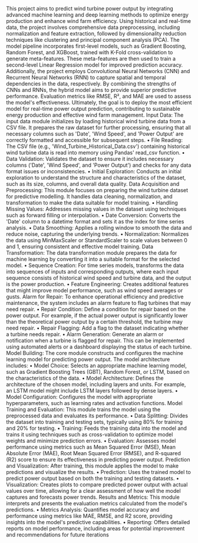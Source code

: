 This project aims to predict wind turbine power output by integrating advanced machine learning and deep learning methods to optimize energy production and enhance wind farm efficiency. Using historical and real-time data, the project involves comprehensive data preprocessing, including normalization and feature extraction, followed by dimensionality reduction techniques like clustering and principal component analysis (PCA). The model pipeline incorporates first-level models, such as Gradient Boosting, Random Forest, and XGBoost, trained with K-Fold cross-validation to generate meta-features. These meta-features are then used to train a second-level Linear Regression model for improved prediction accuracy. Additionally, the project employs Convolutional Neural Networks (CNN) and Recurrent Neural Networks (RNN) to capture spatial and temporal dependencies in the data, respectively. By combining the strengths of CNNs and RNNs, the hybrid model aims to provide superior predictive performance. Evaluation metrics like RMSE, R², and MAE are used to assess the model's effectiveness. Ultimately, the goal is to deploy the most efficient model for real-time power output prediction, contributing to sustainable energy production and effective wind farm management.
Input Data: The input data module initializes by loading historical wind turbine data from a CSV file. It prepares the raw dataset for further processing, ensuring that all necessary columns such as 'Date', 'Wind Speed', and 'Power Output' are correctly formatted and accessible for subsequent steps.
•	File Reading: The CSV file (e.g., 'Wind_Turbine_Historical_Data.csv') containing historical wind turbine data is read into memory using Pandas' read_csv function.
•	Data Validation: Validates the dataset to ensure it includes necessary columns ('Date', 'Wind Speed', and 'Power Output') and checks for any data format issues or inconsistencies.
•	Initial Exploration: Conducts an initial exploration to understand the structure and characteristics of the dataset, such as its size, columns, and overall data quality.
Data Acquisition and Preprocessing: This module focuses on preparing the wind turbine dataset for predictive modelling. It handles data cleaning, normalization, and transformation to make the data suitable for model training.
•	Handling Missing Values: Addresses missing values in the dataset using techniques such as forward filling or interpolation.
•	Date Conversion: Converts the 'Date' column to a datetime format and sets it as the index for time series analysis.
•	Data Smoothing: Applies a rolling window to smooth the data and reduce noise, capturing the underlying trends.
•	Normalization: Normalizes the data using MinMaxScaler or StandardScaler to scale values between 0 and 1, ensuring consistent and effective model training.
Data Transformation: The data transformation module prepares the data for machine learning by converting it into a suitable format for the selected model.
•	Sequence Creation: For time series models, transforms the data into sequences of inputs and corresponding outputs, where each input sequence consists of historical wind speed and turbine data, and the output is the power production.
•	Feature Engineering: Creates additional features that might improve model performance, such as wind speed averages or gusts.
Alarm for Repair: To enhance operational efficiency and predictive maintenance, the system includes an alarm feature to flag turbines that may need repair.
•	Repair Condition: Define a condition for repair based on the power output. For example, if the actual power output is significantly lower than the theoretical power output by a certain threshold, the turbine may need repair.
•	Repair Flagging: Add a flag to the dataset indicating whether a turbine needs repair.
•	Alarm Generation: Generate an alarm or notification when a turbine is flagged for repair. This can be implemented using automated alerts or a dashboard displaying the status of each turbine.
Model Building: The core module constructs and configures the machine learning model for predicting power output. The model architecture includes:
•	Model Choice: Selects an appropriate machine learning model, such as Gradient Boosting Trees (GBT), Random Forest, or LSTM, based on the characteristics of the data.
•	Model Architecture: Defines the architecture of the chosen model, including layers and units. For example, an LSTM model might include LSTM layers followed by dense layers.
•	Model Configuration: Configures the model with appropriate hyperparameters, such as learning rates and activation functions.
Model Training and Evaluation: This module trains the model using the preprocessed data and evaluates its performance.
•	Data Splitting: Divides the dataset into training and testing sets, typically using 80% for training and 20% for testing.
•	Training: Feeds the training data into the model and trains it using techniques such as cross-validation to optimize model weights and minimize prediction errors.
•	Evaluation: Assesses model performance using metrics such as Mean Squared Error (MSE), Mean Absolute Error (MAE), Root Mean Squared Error (RMSE), and R-squared (R2) score to ensure its effectiveness in predicting power output.
Prediction and Visualization: After training, this module applies the model to make predictions and visualize the results.
•	Prediction: Uses the trained model to predict power output based on both the training and testing datasets.
•	Visualization: Creates plots to compare predicted power output with actual values over time, allowing for a clear assessment of how well the model captures and forecasts power trends.
Results and Metrics: This module interprets and presents the evaluation metrics calculated from the model's predictions.
•	Metrics Analysis: Quantifies model accuracy and performance using metrics like MAE, RMSE, and R2 score, providing insights into the model's predictive capabilities.
•	Reporting: Offers detailed reports on model performance, including areas for potential improvement and recommendations for future iterations
